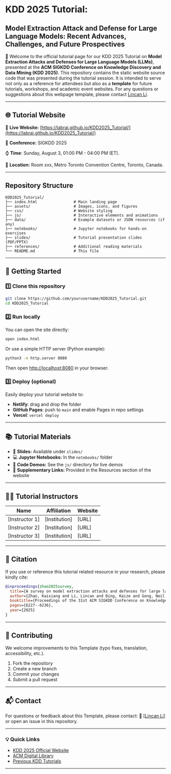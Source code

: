 # KDD 2025 Tutorial: 
## Model Extraction Attack and Defense for Large Language Models: Recent Advances, Challenges, and Future Prospectives
  
🥹 Welcome to the official tutorial page for our KDD 2025 Tutorial on **Model Extraction Attacks and Defenses for Large Language Models (LLMs)**, presented at the **ACM SIGKDD Conference on Knowledge Discovery and Data Mining (KDD 2025)**. This repository contains the static website source code that was presented during the tutorial session. It is intended to serve not only as a reference for attendees but also as a **template** for future tutorials, workshops, and academic event websites. For any questions or suggestions about this webpage template, please contact [Lincan Li](ll24bb@fsu.edu).

---

## 🌐 Tutorial Website

🔗 **Live Website:** [https://labrai.github.io/KDD2025_Tutorial/](https://labrai.github.io/KDD2025_Tutorial/)

📅 **Conference:** SIGKDD 2025 

⌚️ **Time**: Sunday, August 3, 01:00 PM - 04:00 PM (ET). 

📍 **Location:** Room xxx, Metro Toronto Convention Centre, Toronto, Canada. 


---

## Repository Structure

```
KDD2025_Tutorial/
├── index.html                # Main landing page
├── assets/                   # Images, icons, and figures
├── css/                      # Website styling
├── js/                       # Interactive elements and animations
├── data/                     # Example datasets or JSON resources (if any)
├── notebooks/                # Jupyter notebooks for hands-on exercises
├── slides/                   # Tutorial presentation slides (PDF/PPTX)
├── references/               # Additional reading materials
└── README.md                 # This file
````

---

## 🚀 Getting Started

### 1️⃣ Clone this repository

```bash
git clone https://github.com/yourusername/KDD2025_Tutorial.git
cd KDD2025_Tutorial
```

### 2️⃣ Run locally

You can open the site directly:

```bash
open index.html
```

Or use a simple HTTP server (Python example):

```bash
python3 -m http.server 8080
```

Then open [http://localhost:8080](http://localhost:8080) in your browser.

### 3️⃣ Deploy (optional)

Easily deploy your tutorial website to:

* **Netlify**: drag and drop the folder
* **GitHub Pages**: push to `main` and enable Pages in repo settings
* **Vercel**: `vercel deploy`

---

## 📚 Tutorial Materials

* 📄 **Slides:** Available under `slides/`
* 💻 **Jupyter Notebooks:** In the `notebooks/` folder
* 🧪 **Code Demos:** See the `js/` directory for live demos
* 🔗 **Supplementary Links:** Provided in the Resources section of the website

---

## 👨‍🏫 Tutorial Instructors

| Name           | Affiliation   | Website |
| -------------- | ------------- | ------- |
| [Instructor 1] | [Institution] | [URL]   |
| [Instructor 2] | [Institution] | [URL]   |
| [Instructor 3] | [Institution] | [URL]   |

---

## 🧾 Citation

If you use or reference this tutorial related resource in your research, please kindly cite:

```bibtex
@inproceedings{zhao2025survey,
  title={A survey on model extraction attacks and defenses for large language models},
  author={Zhao, Kaixiang and Li, Lincan and Ding, Kaize and Gong, Neil Zhenqiang and Zhao, Yue and Dong, Yushun},
  booktitle={Proceedings of the 31st ACM SIGKDD Conference on Knowledge Discovery and Data Mining V. 2},
  pages={6227--6236},
  year={2025}
}
```

---


## 🤝 Contributing

We welcome improvements to this Template (typo fixes, translation, accessibility, etc.).

1. Fork the repository
2. Create a new branch
3. Commit your changes
4. Submit a pull request

---

## 📬 Contact

For questions or feedback about this Template, please contact:
📧 [[Lincan Li](ll24bb@fsu.edu)] or open an issue in this repository.


---

### 💡 Quick Links

* [KDD 2025 Official Website](https://www.kdd.org/)
* [ACM Digital Library](https://dl.acm.org/)
* [Previous KDD Tutorials](https://www.kdd.org/kdd2024/tutorials)

---

```


